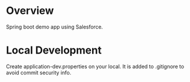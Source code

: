 ﻿# Overview

Spring boot demo app using Salesforce.

# Local Development

Create application-dev.properties on your local.
It is added to .gitignore to avoid commit security info.
